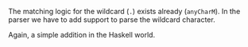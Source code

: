 The matching logic for the wildcard (`.`) exists already (`anyCharM`).
In the parser we have to add support to parse the wildcard character.

Again, a simple addition in the Haskell world.
